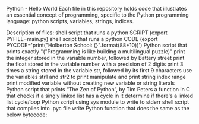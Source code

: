 Python - Hello World
Each file in this repository holds code that illustrates an essential concept of programming, specific to the Python programming language: python scripts, variables, strings, indices.

Description of files:
shell script that runs a python SCRIPT (export PYFILE=main.py)
shell script that runs a python CODE (export PYCODE='print("Holberton School: {}".format(88+10))')
Python script that prints exactly "("Programming is like building a multilingual puzzle)"
print the integer stored in the variable number, followed by Battery street
print the float stored in the variable number with a precision of 2 digits
print 3 times a string stored in the variable str, followed by its first 9 characters
use the variables str1 and str2 to print
manipulate and print string index range
print modified variable without creating new variable or string literals
Python script that prints “The Zen of Python”, by Tim Peters
a function in C that checks if a singly linked list has a cycle in it
determine if there's a linked list cycle/loop
Python script using sys module to write to stderr
shell script that compiles into .pyc file
write Python function that does the same as the below bytecode:
